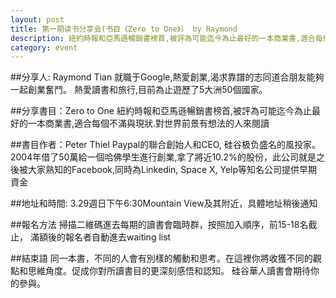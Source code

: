 ```yaml
---
layout: post
title: 第一期读书分享会(书目《Zero to One》） by Raymond
description: 紐約時報和亞馬遜暢銷書榜首,被評為可能迄今為止最好的一本商業書,適合每個不滿與現狀.對世界前景有想法的人來閱讀
category: event 
---
```


##分享人: Raymond Tian
就職于Google,熱愛創業,渴求靠譜的志同道合朋友能夠一起創業奮鬥。
熱愛讀書和旅行,目前為止遊歷了5大洲50個國家。

##分享書目：Zero to One
紐約時報和亞馬遜暢銷書榜首,被評為可能迄今為止最好的一本商業書,適合每個不滿與現狀.對世界前景有想法的人來閱讀

##書目作者：Peter Thiel
Paypal的聯合創始人和CEO, 硅谷极负盛名的風投家。2004年借了50萬給一個哈佛學生進行創業,拿了將近10.2%的股份，此公司就是之後被大家熟知的Facebook,同時為Linkedin, Space X, Yelp等知名公司提供早期資金

##地址和時間:
3.29週日下午6:30Mountain View及其附近，具體地址稍後通知

##報名方法
掃描二維碼進去每期的讀書會臨時群，按照加入順序，前15-18名截止，
滿額後的報名者自動進去waiting list

##結束語
同一本書，不同的人會有別樣的觸動和思考。在這裡你將收獲不同的觀點和思維角度。促成你對所讀書目的更深刻感悟和認知。
硅谷華人讀書會期待你的參與。
